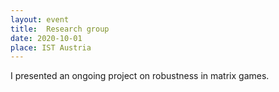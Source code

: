 ```yaml
---
layout: event
title:  Research group
date: 2020-10-01
place: IST Austria
---
```


I presented an ongoing project on robustness in matrix games.
